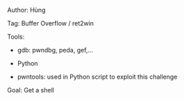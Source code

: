 Author: Hùng

Tag: Buffer Overflow / ret2win

Tools:

- gdb: pwndbg, peda, gef,...

- Python

- pwntools: used in Python script to exploit this challenge

Goal: Get a shell
